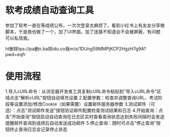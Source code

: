 # 软考成绩自动查询工具
参加了软考一直在等成绩公布，一次次登录太麻烦了。看到小红书上有友友分享做脚本，于是我也做了一个，加了UI界面。加了连接不知道会不会被屏蔽，有问题可以私信我。

ht删除tps://pa删n.ba除idu.co我m/s/1DUng59MMPjKCP2HgzH7g9A?pwd=eqfr	

# 使用流程
1.导入cURL命令：从浏览器开发者工具复制cURL命令粘贴到"导入cURL命令"区域点击"解析cURL"按钮自动填充设置
2.配置参数：检查并调整查询URL、考试阶段等设置添加/修改Cookie（如果需要）设置邮件服务器参数
3.测试邮件（可选）：点击"测试邮件发送"按钮验证邮件配置检查测试结果和日志
4.开始查询：点击"开始查询"按钮启动自动查询在日志区实时查看查询状态达到失败间隔时会发送提醒邮件查询到成绩后自动发送成功邮件
5.停止查询：随时可点击"停止查询"按钮终止查询日志会记录停止状态
